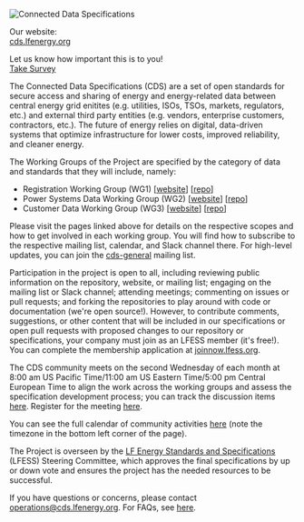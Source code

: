 ![Connected Data Specifications](https://artwork.lfess.energy/projects/cds/horizontal/color/cds-horizontal-color.svg)

Our website:  
[cds.lfenergy.org](https://cds.lfenergy.org/)

Let us know how important this is to you!  
[Take Survey](https://docs.google.com/forms/d/e/1FAIpQLSdMrsFjjUax5MlQuSDBE2EpxIgiC7HO6NY5vP7ec1Mn0KIXcA/viewform)

The Connected Data Specifications (CDS) are a set of open standards for secure access and sharing of energy and energy-related data between central energy grid enitites (e.g. utilities, ISOs, TSOs, markets, regulators, etc.) and external third party entities (e.g. vendors, enterprise customers, contractors, etc.). The future of energy relies on digital, data-driven systems that optimize infrastructure for lower costs, improved reliability, and cleaner energy.

The Working Groups of the Project are specified by the category of data and standards that they will include, namely:

- Registration Working Group (WG1) [[website](https://cds-registration.lfenergy.org/)] [[repo](https://github.com/lfe-cds/CDS-Registration)]
- Power Systems Data Working Group (WG2) [[website](https://cds-powersystemsdata.lfenergy.org/)] [[repo](https://github.com/lfe-cds/CDS-Power-Systems-Data)]
- Customer Data Working Group (WG3) [[website](https://cds-customerdata.lfenergy.org/)] [[repo](https://github.com/lfe-cds/CDS-Customer-Data)]

Please visit the pages linked above for details on the respective scopes and how to get involved in each working group. You will find how to subscribe to the respective mailing list, calendar, and Slack channel there. For high-level updates, you can join the [cds-general](https://lists.lfenergy.org/g/cds-general) mailing list.

Participation in the project is open to all, including reviewing public information on the repository, website, or mailing list; engaging on the mailing list or Slack channel; attending meetings; commenting on issues or pull requests; and forking the repositories to play around with code or documentation (we're open source!). However, to contribute comments, suggestions, or other content that will be included in our specifications or open pull requests with proposed changes to our repository or specifications, your company must join as an LFESS member (it's free!). You can complete the membership application at [joinnow.lfess.org](https://joinnow.lfess.org).

The CDS community meets on the second Wednesday of each month at 8:00 am US Pacific Time/11:00 am US Eastern Time/5:00 pm Central European Time to align the work across the working groups and assess the specification development process; you can track the discussion items [here](https://github.com/orgs/lfe-cds/projects/1). Register for the meeting [here](https://zoom-lfx.platform.linuxfoundation.org/meeting/99111842486?password=1218d1b4-d375-4464-8ce6-305cb48f849a). 

You can see the full calendar of community activities [here](https://zoom-lfx.platform.linuxfoundation.org/meetings/lf-energy-standards-and-specifications?projects=cdsc1,cdsc2,cdsc-connectivity-wg&view=week) (note the timezone in the bottom left corner of the page).

The Project is overseen by the [LF Energy Standards and Specifications](https://lfess.energy) (LFESS) Steering Committee, which approves the final specifications by up or down vote and ensures the project has the needed resources to be successful.

If you have questions or concerns, please contact [operations@cds.lfenergy.org](operations@cds.lfenergy.org). For FAQs, see [here](https://github.com/lfe-cds/.github/blob/main/profile/FAQs.md).
